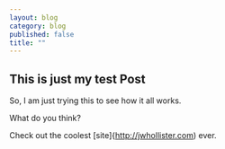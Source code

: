 ```yaml
---
layout: blog
category: blog
published: false
title: ""
---
```


## This is just my test Post

So, I am just trying this to see how it all works.

What do you think?

Check out the coolest [site]{http://jwhollister.com) ever.

